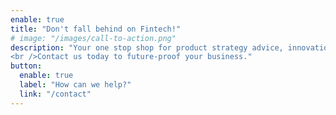 ```yaml
---
enable: true
title: "Don't fall behind on Fintech!"
# image: "/images/call-to-action.png"
description: "Your one stop shop for product strategy advice, innovation consulting, and investment due diligence.
<br />Contact us today to future-proof your business."
button:
  enable: true
  label: "How can we help?"
  link: "/contact"
---
```

